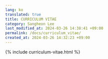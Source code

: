 ```yaml
---
lang: ko
translated: true
title: CURRICULUM VITAE
category: Sangheon Lee
last_modified_at: 2024-03-26 14:38:41 +09:00
permalink: /docs/curriculum_vitae/
created_at: 2024-03-26 14:32:23 +09:00
---
```


{% include curriculum-vitae.html %}
